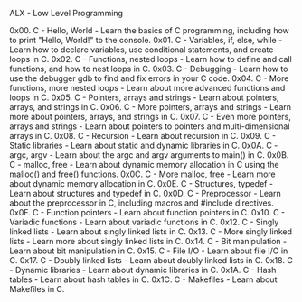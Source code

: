 ALX - Low Level Programming

0x00. C - Hello, World - Learn the basics of C programming, including how to print "Hello, World!" to the console.
0x01. C - Variables, if, else, while - Learn how to declare variables, use conditional statements, and create loops in C.
0x02. C - Functions, nested loops - Learn how to define and call functions, and how to nest loops in C.
0x03. C - Debugging - Learn how to use the debugger gdb to find and fix errors in your C code.
0x04. C - More functions, more nested loops - Learn about more advanced functions and loops in C.
0x05. C - Pointers, arrays and strings - Learn about pointers, arrays, and strings in C.
0x06. C - More pointers, arrays and strings - Learn more about pointers, arrays, and strings in C.
0x07. C - Even more pointers, arrays and strings - Learn about pointers to pointers and multi-dimensional arrays in C.
0x08. C - Recursion - Learn about recursion in C.
0x09. C - Static libraries - Learn about static and dynamic libraries in C.
0x0A. C - argc, argv - Learn about the argc and argv arguments to main() in C.
0x0B. C - malloc, free - Learn about dynamic memory allocation in C using the malloc() and free() functions.
0x0C. C - More malloc, free - Learn more about dynamic memory allocation in C.
0x0E. C - Structures, typedef - Learn about structures and typedef in C.
0x0D. C - Preprocessor - Learn about the preprocessor in C, including macros and #include directives.
0x0F. C - Function pointers - Learn about function pointers in C.
0x10. C - Variadic functions - Learn about variadic functions in C.
0x12. C - Singly linked lists - Learn about singly linked lists in C.
0x13. C - More singly linked lists - Learn more about singly linked lists in C.
0x14. C - Bit manipulation - Learn about bit manipulation in C.
0x15. C - File I/O - Learn about file I/O in C.
0x17. C - Doubly linked lists - Learn about doubly linked lists in C.
0x18. C - Dynamic libraries - Learn about dynamic libraries in C.
0x1A. C - Hash tables - Learn about hash tables in C.
0x1C. C - Makefiles - Learn about Makefiles in C.

